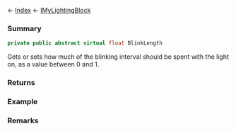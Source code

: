 ← [Index](Api-Index) ← [IMyLightingBlock](Sandbox.ModAPI.Ingame.IMyLightingBlock)

### Summary

```csharp
private public abstract virtual float BlinkLength
```

Gets or sets how much of the blinking interval should be spent with the light on, as a value between 0 and 1.

### Returns

### Example

### Remarks

